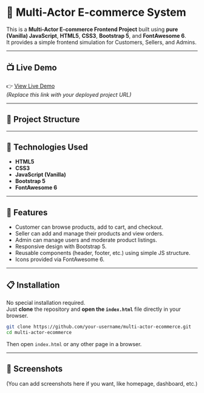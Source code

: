# 🛒 Multi-Actor E-commerce System

This is a **Multi-Actor E-commerce Frontend Project** built using **pure (Vanilla) JavaScript**, **HTML5**, **CSS3**, **Bootstrap 5**, and **FontAwesome 6**.  
It provides a simple frontend simulation for Customers, Sellers, and Admins.

---

## 📺 Live Demo

👉 [View Live Demo](https://e-commerce-website-pure-js.vercel.app/)  
_(Replace this link with your deployed project URL)_

---

## 📂 Project Structure

---

## 🚀 Technologies Used

- **HTML5**
- **CSS3**
- **JavaScript (Vanilla)**
- **Bootstrap 5**
- **FontAwesome 6**

---

## 📌 Features

- Customer can browse products, add to cart, and checkout.
- Seller can add and manage their products and view orders.
- Admin can manage users and moderate product listings.
- Responsive design with Bootstrap 5.
- Reusable components (header, footer, etc.) using simple JS structure.
- Icons provided via FontAwesome 6.

---

## 📋 Installation

No special installation required.  
Just **clone** the repository and **open the `index.html`** file directly in your browser.

```bash
git clone https://github.com/your-username/multi-actor-ecommerce.git
cd multi-actor-ecommerce
```

Then open `index.html` or any other page in a browser.

---

## 📸 Screenshots

(You can add screenshots here if you want, like homepage, dashboard, etc.)

